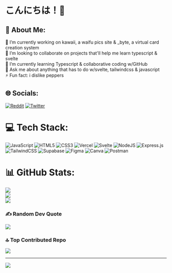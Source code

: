 

# こんにちは！🙂  
## 💫 About Me:
🔭 I’m currently working on kawaii, a waifu pics site & _byte, a virtual card creation system<br>👯 I’m looking to collaborate on projects that'll help me learn typescript & svelte<br>🌱 I’m currently learning Typescript & collaborative coding w/GitHub <br>💬 Ask me about anything that has to do w/svelte, tailwindcss & javascript<br>⚡ Fun fact: i dislike peppers


## 🌐 Socials:
[![Reddit](https://img.shields.io/badge/Reddit-%23FF4500.svg?logo=Reddit&logoColor=white)](https://reddit.com/user/6ixty3rror) [![Twitter](https://img.shields.io/badge/Twitter-%231DA1F2.svg?logo=Twitter&logoColor=white)](https://twitter.com/6ixty3rror) 

# 💻 Tech Stack:
![JavaScript](https://img.shields.io/badge/javascript-%23323330.svg?style=flat&logo=javascript&logoColor=%23F7DF1E) ![HTML5](https://img.shields.io/badge/html5-%23E34F26.svg?style=flat&logo=html5&logoColor=white) ![CSS3](https://img.shields.io/badge/css3-%231572B6.svg?style=flat&logo=css3&logoColor=white) ![Vercel](https://img.shields.io/badge/vercel-%23000000.svg?style=flat&logo=vercel&logoColor=white) ![Svelte](https://img.shields.io/badge/svelte-%23f1413d.svg?style=flat&logo=svelte&logoColor=white) ![NodeJS](https://img.shields.io/badge/node.js-6DA55F?style=flat&logo=node.js&logoColor=white) ![Express.js](https://img.shields.io/badge/express.js-%23404d59.svg?style=flat&logo=express&logoColor=%2361DAFB) ![TailwindCSS](https://img.shields.io/badge/tailwindcss-%2338B2AC.svg?style=flat&logo=tailwind-css&logoColor=white) 	![Supabase](https://img.shields.io/badge/Supabase-3ECF8E?style=flat&logo=supabase&logoColor=white) 	![Figma](https://img.shields.io/badge/figma-%23F24E1E.svg?style=flat&logo=figma&logoColor=white) ![Canva](https://img.shields.io/badge/Canva-%2300C4CC.svg?style=flat&logo=Canva&logoColor=white) ![Postman](https://img.shields.io/badge/Postman-FF6C37?style=flat&logo=postman&logoColor=white)
# 📊 GitHub Stats:
![](https://github-readme-stats.vercel.app/api?username=michaelnji&theme=tokyonight&hide_border=true&include_all_commits=true&count_private=true)<br/>
![](https://github-readme-streak-stats.herokuapp.com/?user=michaelnji&theme=tokyonight&hide_border=true)<br/>
![](https://github-readme-stats.vercel.app/api/top-langs/?username=michaelnji&theme=tokyonight&hide_border=true&include_all_commits=true&count_private=true&layout=compact)

### ✍️ Random Dev Quote
![](https://quotes-github-readme.vercel.app/api?type=vetical&theme=radical)

### 🔝 Top Contributed Repo
![](https://github-contributor-stats.vercel.app/api?username=michaelnji&limit=5&theme=tokyonight&combine_all_yearly_contributions=true)

---
[![](https://visitcount.itsvg.in/api?id=michaelnji&icon=0&color=6)](https://visitcount.itsvg.in)

<!-- Proudly created with GPRM ( https://gprm.itsvg.in ) -->
